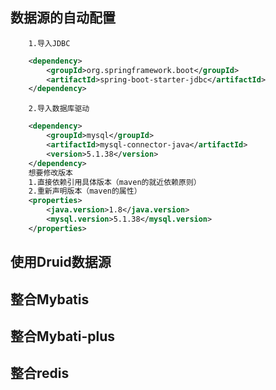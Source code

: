  ## 数据源的自动配置
        1.导入JDBC
```xml
    <dependency>
        <groupId>org.springframework.boot</groupId>
        <artifactId>spring-boot-starter-jdbc</artifactId>
    </dependency>
```
        2.导入数据库驱动
```xml
    <dependency>
        <groupId>mysql</groupId>
        <artifactId>mysql-connector-java</artifactId>
        <version>5.1.38</version>
    </dependency>
    想要修改版本
    1.直接依赖引用具体版本（maven的就近依赖原则）
    2.重新声明版本（maven的属性）
    <properties>
        <java.version>1.8</java.version>
        <mysql.version>5.1.38</mysql.version>
    </properties>
```
## 使用Druid数据源


## 整合Mybatis


## 整合Mybati-plus

    
## 整合redis